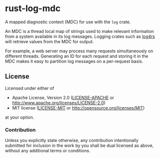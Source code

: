 # rust-log-mdc

A mapped diagnostic context (MDC) for use with the `log` crate.

An MDC is a thread local map of strings used to make relevant information
from a system available in its log messages. Logging crates such as
[log4rs][log4rs] will retrieve values from the MDC for output.

For example, a web server may process many requests simultaneously on
different threads. Generating an ID for each request and storing it in the
MDC makes it easy to partition log messages on a per-request basis.

[log4rs]: https://crates.io/crates/log4rs

## License

Licensed under either of
 * Apache License, Version 2.0 ([LICENSE-APACHE](LICENSE-APACHE) or http://www.apache.org/licenses/LICENSE-2.0)
 * MIT license ([LICENSE-MIT](LICENSE-MIT) or http://opensource.org/licenses/MIT)

at your option.

### Contribution

Unless you explicitly state otherwise, any contribution intentionally submitted
for inclusion in the work by you shall be dual licensed as above, without any
additional terms or conditions.
